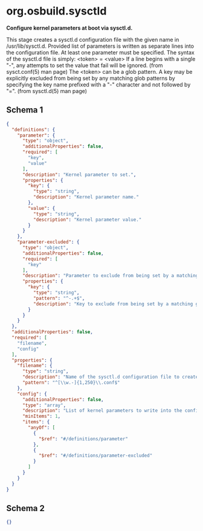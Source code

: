 
# org.osbuild.sysctld

**Configure kernel parameters at boot via sysctl.d.**

This stage creates a sysctl.d configuration file with the given name in
/usr/lib/sysctl.d. Provided list of parameters is written as separate lines
into the configuration file. At least one parameter must be specified.
The syntax of the sysctl.d file is simply:
\<token\> = \<value\>
If a line begins with a single "-", any attempts to set the value that fail
will be ignored. (from sysct.conf(5) man page)
The \<token\> can be a glob pattern.
A key may be explicitly excluded from being set by any matching glob patterns
by specifying the key name prefixed with a "-" character and not followed
by "=". (from sysctl.d(5) man page)

## Schema 1

```json
{
  "definitions": {
    "parameter": {
      "type": "object",
      "additionalProperties": false,
      "required": [
        "key",
        "value"
      ],
      "description": "Kernel parameter to set.",
      "properties": {
        "key": {
          "type": "string",
          "description": "Kernel parameter name."
        },
        "value": {
          "type": "string",
          "description": "Kernel parameter value."
        }
      }
    },
    "parameter-excluded": {
      "type": "object",
      "additionalProperties": false,
      "required": [
        "key"
      ],
      "description": "Parameter to exclude from being set by a matching glob",
      "properties": {
        "key": {
          "type": "string",
          "pattern": "^-.+$",
          "description": "Key to exclude from being set by a matching glob"
        }
      }
    }
  },
  "additionalProperties": false,
  "required": [
    "filename",
    "config"
  ],
  "properties": {
    "filename": {
      "type": "string",
      "description": "Name of the sysctl.d configuration file to create.",
      "pattern": "^[\\w.-]{1,250}\\.conf$"
    },
    "config": {
      "additionalProperties": false,
      "type": "array",
      "description": "List of kernel parameters to write into the configuration file.",
      "minItems": 1,
      "items": {
        "anyOf": [
          {
            "$ref": "#/definitions/parameter"
          },
          {
            "$ref": "#/definitions/parameter-excluded"
          }
        ]
      }
    }
  }
}
```

## Schema 2

```json
{}
```
